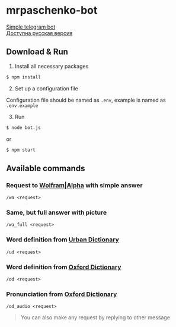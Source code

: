 # mrpaschenko-bot

[Simple telegram bot](https://t.me/MrPaschenko_bot)  
[Доступна русская версия](https://github.com/MrPaschenko/mrpaschenko-bot/blob/master/README-RU.md)

## Download & Run

1. Install all necessary packages

```bash
$ npm install
```

2. Set up a configuration file

Configuration file should be named as `.env`, example is named as `.env.example`

3. Run

```bash
$ node bot.js
```

or

```bash
$ npm start
```

## Available commands

### Request to [Wolfram|Alpha](https://www.wolframalpha.com/) with simple answer
```
/wa <request>
```

### Same, but full answer with picture
```
/wa_full <request>
```

### Word definition from [Urban Dictionary](https://www.urbandictionary.com/)
```
/ud <request>
```

### Word definition from [Oxford Dictionary](https://www.oxfordlearnersdictionaries.com/)
```
/od <request>
```

### Pronunciation from [Oxford Dictionary](https://www.oxfordlearnersdictionaries.com/)
```
/od_audio <request>
```

>You can also make any request by replying to other message
